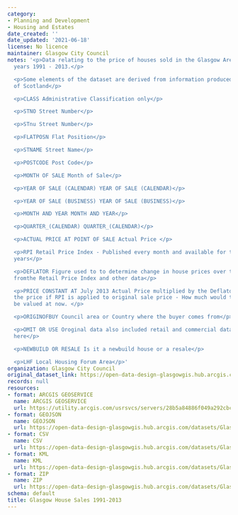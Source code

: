 ```yaml
---
category:
- Planning and Development
- Housing and Estates
date_created: ''
date_updated: '2021-06-18'
license: No licence
maintainer: Glasgow City Council
notes: '<p>Data relating to the price of houses sold in the Glasgow Area from the
  years 1991 - 2013.</p>

  <p>Some elements of the dataset are derived from information produced by Registers
  of Scotland</p>

  <p>CLASS Administrative Classification only</p>

  <p>STNO Street Number</p>

  <p>STnu Street Number</p>

  <p>FLATPOSN Flat Position</p>

  <p>STNAME Street Name</p>

  <p>POSTCODE Post Code</p>

  <p>MONTH OF SALE Month of Sale</p>

  <p>YEAR OF SALE (CALENDAR) YEAR OF SALE (CALENDAR)</p>

  <p>YEAR OF SALE (BUSINESS) YEAR OF SALE (BUSINESS)</p>

  <p>MONTH AND YEAR MONTH AND YEAR</p>

  <p>QUARTER_(CALENDAR) QUARTER_(CALENDAR)</p>

  <p>ACTUAL PRICE AT POINT OF SALE Actual Price </p>

  <p>RPI Retail Price Index - Published every month and available for the last 20
  years</p>

  <p>DEFLATOR Figure used to to determine change in house prices over time - calculated
  fromthe Retail Price Index and other data</p>

  <p>PRICE CONSTANT AT July 2013 Actual Price multiplied by the Deflator. This is
  the price if RPI is applied to original sale price - How much would the property
  be valued at now. </p>

  <p>ORIGINOFBUY Council area or Country where the buyer comes from</p>

  <p>OMIT OR USE Oroginal data also included retail and commercial data. - Not reproduced
  here</p>

  <p>NEWBUILD OR RESALE Is it a newbuild house or a resale</p>

  <p>LHF Local Housing Forum Area</p>'
organization: Glasgow City Council
original_dataset_link: https://open-data-design-glasgowgis.hub.arcgis.com/maps/GlasgowGIS::glasgow-house-sales-1991-2013-1
records: null
resources:
- format: ARCGIS GEOSERVICE
  name: ARCGIS GEOSERVICE
  url: https://utility.arcgis.com/usrsvcs/servers/28b5a84886f049a292cbc19460da9194/rest/services/OPEN_DATA/House_sales/MapServer/0
- format: GEOJSON
  name: GEOJSON
  url: https://open-data-design-glasgowgis.hub.arcgis.com/datasets/GlasgowGIS::glasgow-house-sales-1991-2013-1.geojson?outSR=%7B%22latestWkid%22%3A27700%2C%22wkid%22%3A27700%7D
- format: CSV
  name: CSV
  url: https://open-data-design-glasgowgis.hub.arcgis.com/datasets/GlasgowGIS::glasgow-house-sales-1991-2013-1.csv?outSR=%7B%22latestWkid%22%3A27700%2C%22wkid%22%3A27700%7D
- format: KML
  name: KML
  url: https://open-data-design-glasgowgis.hub.arcgis.com/datasets/GlasgowGIS::glasgow-house-sales-1991-2013-1.kml?outSR=%7B%22latestWkid%22%3A27700%2C%22wkid%22%3A27700%7D
- format: ZIP
  name: ZIP
  url: https://open-data-design-glasgowgis.hub.arcgis.com/datasets/GlasgowGIS::glasgow-house-sales-1991-2013-1.zip?outSR=%7B%22latestWkid%22%3A27700%2C%22wkid%22%3A27700%7D
schema: default
title: Glasgow House Sales 1991-2013
---
```

